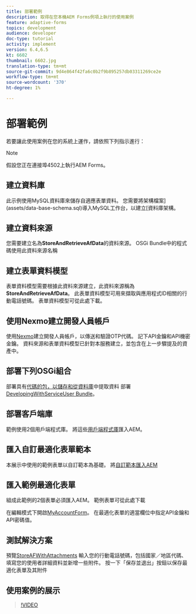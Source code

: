 ```yaml
---
title: 部署範例
description: 取得在您本機AEM Forms例項上執行的使用案例
feature: adaptive-forms
topics: development
audience: developer
doc-type: tutorial
activity: implement
version: 6.4,6.5
kt: 6602
thumbnail: 6602.jpg
translation-type: tm+mt
source-git-commit: 9d4e864f42fa6c0b2f9b895257db03311269ce2e
workflow-type: tm+mt
source-wordcount: '370'
ht-degree: 1%

---
```




# 部署範例

若要讓此使用案例在您的系統上運作，請依照下列指示進行：

>[!NOTE]
>假設您正在連接埠4502上執行AEM Forms。


## 建立資料庫

此示例使用MySQL資料庫來儲存自適應表單資料。 您需要將架構檔案](assets/data-base-schema.sql)導入MySQL工作台，以建立[資料庫架構。

## 建立資料來源

您需要建立名為&#x200B;**StoreAndRetrieveAfData**&#x200B;的資料來源。 OSGi Bundle中的程式碼使用此資料來源名稱

## 建立表單資料模型

表單資料模型需要根據此資料來源建立，此資料來源稱為&#x200B;**StoreAndRetrieveAfData**。 此表單資料模型可用來擷取與應用程式ID相關的行動電話號碼。 表單資料模型可從此處下載。[](assets/2-Factor-Authentication-DataSource-and-FDM.zip)

## 使用Nexmo建立開發人員帳戶

使用[Nexmo](https://dashboard.nexmo.com/)建立開發人員帳戶，以傳送和驗證OTP代碼。 記下API金鑰和API機密金鑰。 資料來源和表單資料模型已針對本服務建立，並包含在上一步驟提及的資產中。

## 部署下列OSGi組合

部署具有[代碼的包，以儲存和從資料庫](assets/FetchPartiallyCompletedForm.PartiallyCompletedForm.core-1.0-SNAPSHOT.jar)中提取資料
部署[DevelopingWithServiceUser Bundle](https://docs.adobe.com/content/help/en/experience-manager-learn/forms/assets/common-osgi-bundles/DevelopingWithServiceUser.jar)。

## 部署客戶端庫

範例使用2個用戶端程式庫。 將這些[用戶端程式庫](assets/client-libraries.zip)匯入AEM。

## 匯入自訂最適化表單範本

本展示中使用的範例表單以自訂範本為基礎。 將[自訂範本匯入AEM](assets/custom-template-with-page-component.zip)

## 匯入範例最適化表單

組成此範例的2個表單必須匯入AEM。 範例表單可從此處下載[](assets/sample-forms.zip)

在編輯模式下開啟[MyAccountForm](http://localhost:4502/editor.html/content/forms/af/myaccountform.html)。 在最適化表單的適當欄位中指定API金鑰和API密碼值。

## 測試解決方案

預覽[StoreAFWithAttachments](http://localhost:4502/content/dam/formsanddocuments/storeafwithattachments/jcr:content?wcmmode=disabled)
輸入您的行動電話號碼，包括國家／地區代碼、填寫您的使用者詳細資料並新增一些附件。 按一下「保存並退出」按鈕以保存最適化表單及其附件


## 使用案例的展示

>[!VIDEO](https://video.tv.adobe.com/v/327122?quality=9&learn=on)
